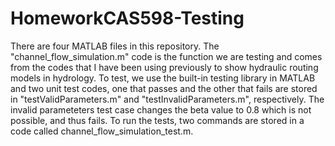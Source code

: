 # HomeworkCAS598-Testing

There are four MATLAB files in this repository. The "channel_flow_simulation.m" code is the function we are testing and comes from the codes that I have been using previously to show hydraulic routing models in hydrology. 
To test, we use the built-in testing library in MATLAB and two unit test codes, one that passes and the other that fails are stored in "testValidParameters.m" and "testInvalidParameters.m", respectively. The invalid parameteters test case changes the beta value to 0.8 which is not possible, and thus fails.
To run the tests, two commands are stored in a code called channel_flow_simulation_test.m.
